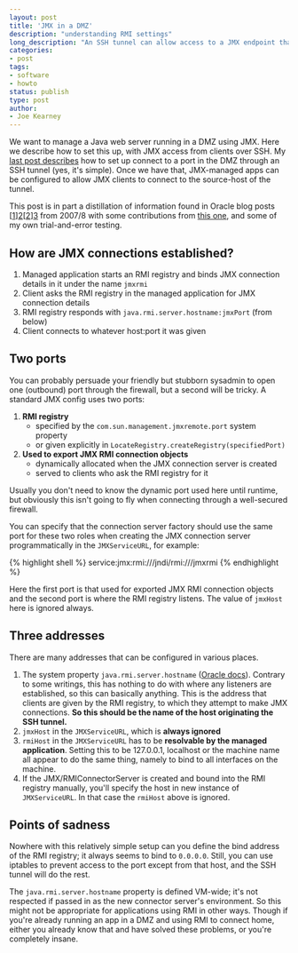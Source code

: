 ```yaml
---
layout: post
title: 'JMX in a DMZ'
description: "understanding RMI settings"
long_description: "An SSH tunnel can allow access to a JMX endpoint that is only exposed to the local machine."
categories:
- post
tags:
- software
- howto
status: publish
type: post
author:
- Joe Kearney
---
```

We want to manage a Java web server running in a DMZ using JMX. Here we describe how to set this up, with JMX access from clients over SSH. My [last post describes][1] how to set up connect to a port in the DMZ through an SSH tunnel (yes, it's simple). Once we have that, JMX-managed apps can be configured to allow JMX clients to connect to the source-host of the tunnel.

This post is in part a distillation of information found in Oracle blog posts [[1]][2][[2]][3] from 2007/8 with some contributions from [this one][4], and some of my own trial-and-error testing.

## How are JMX connections established?

1. Managed application starts an RMI registry and binds JMX connection details in it under the name `jmxrmi`
2. Client asks the RMI registry in the managed application for JMX connection details
3. RMI registry responds with `java.rmi.server.hostname:jmxPort` (from below)
4. Client connects to whatever host:port it was given

## Two ports

You can probably persuade your friendly but stubborn sysadmin to open one (outbound) port through the firewall, but a second will be tricky. A standard JMX config uses two ports:

1. **RMI registry**
    * specified by the `com.sun.management.jmxremote.port` system property
    * or given explicitly in `LocateRegistry.createRegistry(specifiedPort)`
2. **Used to export JMX RMI connection objects**
    * dynamically allocated when the JMX connection server is created
    * served to clients who ask the RMI registry for it

Usually you don't need to know the dynamic port used here until runtime, but obviously this isn't going to fly when connecting through a well-secured firewall.

You can specify that the connection server factory should use the same port for these two roles when creating the JMX connection server programmatically in the `JMXServiceURL`, for example:

{% highlight shell %}
service:jmx:rmi:///jndi/rmi:///jmxrmi
{% endhighlight %}

Here the first port is that used for exported JMX RMI connection objects and the second port is where the RMI registry listens. The value of `jmxHost` here is ignored always.

## Three addresses

There are many addresses that can be configured in various places.

1. The system property `java.rmi.server.hostname` ([Oracle docs][5]). Contrary to some writings, this has nothing to do with where any listeners are established, so this can basically anything. This is the address that clients are given by the RMI registry, to which they attempt to make JMX connections. **So this should be the name of the host originating the SSH tunnel.**
2. `jmxHost` in the `JMXServiceURL`, which is **always ignored**
3. `rmiHost` in the `JMXServiceURL` has to be **resolvable by the managed application**. Setting this to be 127.0.0.1, localhost or the machine name all appear to do the same thing, namely to bind to all interfaces on the machine.
4. If the JMX/RMIConnectorServer is created and bound into the RMI registry manually, you'll specify the host in new instance of `JMXServiceURL`. In that case the `rmiHost` above is ignored.

## Points of sadness

Nowhere with this relatively simple setup can you define the bind address of the RMI registry; it always seems to bind to `0.0.0.0`. Still, you can use iptables to prevent access to the port except from that host, and the SSH tunnel will do the rest.

The `java.rmi.server.hostname` property is defined VM-wide; it's not respected if passed in as the new connector server's environment. So this might not be appropriate for applications using RMI in other ways. Though if you're already running an app in a DMZ and using RMI to connect home, either you already know that and have solved these problems, or you're completely insane.

[1]: /posts/jmx-ssh-tunnelling-into-a-dmz "SSH tunnel into a DMZ"
[2]: https://blogs.oracle.com/jmxetc/entry/jmx_connecting_through_firewalls_using "Oracle: JMX - connection through firewalls"
[3]: https://blogs.oracle.com/jmxetc/entry/java_5_premain_rmi_connectors "Oracle - RMI Connectors, Single Port, SSL, and Firewall"
[4]: http://blog.markfeeney.com/2010/10/jmx-through-ssh-tunnel.html "Mark Feeney - JMX through a ssh tunnel"
[5]: http://docs.oracle.com/javase/7/docs/technotes/guides/rmi/javarmiproperties.html "Oracle - java.rmi properties documentation"
